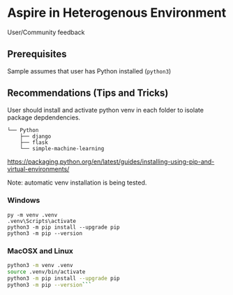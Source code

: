 # Aspire in Heterogenous Environment

User/Community feedback

## Prerequisites

Sample assumes that user has Python installed (`python3`)

## Recommendations (Tips and Tricks)

User should install and activate python venv in each folder to isolate package depdendencies.
 
```
└── Python
    ├── django
    ├── flask
    └── simple-machine-learning
```

https://packaging.python.org/en/latest/guides/installing-using-pip-and-virtual-environments/


Note: automatic venv installation is being tested.

### Windows

```pwsh
py -m venv .venv
.venv\Scripts\activate
python3 -m pip install --upgrade pip
python3 -m pip --version
```

### MacOSX and Linux


```bash
python3 -m venv .venv
source .venv/bin/activate
python3 -m pip install --upgrade pip
python3 -m pip --version```

